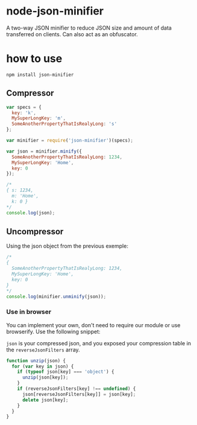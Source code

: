# node-json-minifier
A two-way JSON minifier to reduce JSON size and amount of data transferred on clients. Can also act as an obfuscator.

# how to use

```npm install json-minifier```

## Compressor

```js
var specs = {
  key: 'k',
  MySuperLongKey: 'm',
  SomeAnotherPropertyThatIsRealyLong: 's'
};

var minifier = require('json-minifier')(specs);

var json = minifier.minify({
  SomeAnotherPropertyThatIsRealyLong: 1234,
  MySuperLongKey: 'Home',
  key: 0
});

/*
{ s: 1234,
  m: 'Home',
  k: 0 } 
*/
console.log(json);
```

## Uncompressor
Using the json object from the previous exemple:
```js
/*
{
  SomeAnotherPropertyThatIsRealyLong: 1234,
  MySuperLongKey: 'Home',
  key: 0
}
*/
console.log(minifier.unminify(json));
```

### Use in browser
You can implement your own, don't need to require our module or use browserify. Use the following snippet:

```json``` is your compressed json, and you exposed your compression table in the ```reverseJsonFilters``` array.

```js
function unzip(json) {
  for (var key in json) {
    if (typeof json[key] === 'object') {
      unzip(json[key]);
    } 
    if (reverseJsonFilters[key] !== undefined) {
      json[reverseJsonFilters[key]] = json[key];
      delete json[key];
    }
  }
}
```
